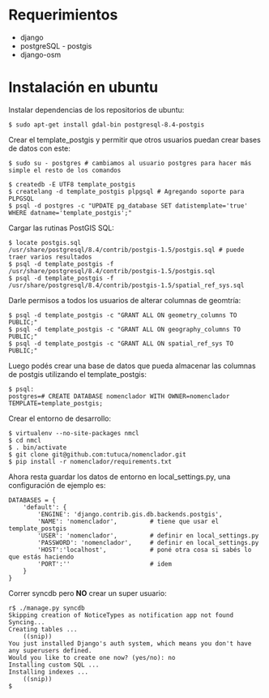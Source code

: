 Requerimientos
=================

* django
* postgreSQL - postgis
* django-osm



Instalación en ubuntu
=================

Instalar dependencias de los repositorios de ubuntu:

    $ sudo apt-get install gdal-bin postgresql-8.4-postgis

Crear el template_postgis y permitir que otros usuarios puedan crear bases 
de datos con este:
    
    $ sudo su - postgres # cambiamos al usuario postgres para hacer más simple el resto de los comandos

    $ createdb -E UTF8 template_postgis
    $ createlang -d template_postgis plpgsql # Agregando soporte para PLPGSQL 
    $ psql -d postgres -c "UPDATE pg_database SET datistemplate='true' WHERE datname='template_postgis';"

Cargar las rutinas PostGIS SQL:

    $ locate postgis.sql
    /usr/share/postgresql/8.4/contrib/postgis-1.5/postgis.sql # puede traer varios resultados
    $ psql -d template_postgis -f /usr/share/postgresql/8.4/contrib/postgis-1.5/postgis.sql
    $ psql -d template_postgis -f /usr/share/postgresql/8.4/contrib/postgis-1.5/spatial_ref_sys.sql

Darle permisos a todos los usuarios de alterar columnas de geomtría:

    $ psql -d template_postgis -c "GRANT ALL ON geometry_columns TO PUBLIC;"
    $ psql -d template_postgis -c "GRANT ALL ON geography_columns TO PUBLIC;"
    $ psql -d template_postgis -c "GRANT ALL ON spatial_ref_sys TO PUBLIC;"    

Luego podés crear una base de datos que pueda almacenar las columnas de postgis utilizando el template_postgis:

    $ psql:
    postgres=# CREATE DATABASE nomenclador WITH OWNER=nomenclador TEMPLATE=template_postgis;


Crear el entorno de desarrollo:

    $ virtualenv --no-site-packages nmcl
    $ cd nmcl
    $ . bin/activate 
    $ git clone git@github.com:tutuca/nomenclador.git
    $ pip install -r nomenclador/requirements.txt
    
Ahora resta guardar los datos de entorno en local_settings.py, una configuración de ejemplo es:

    DATABASES = {
        'default': {
            'ENGINE': 'django.contrib.gis.db.backends.postgis',
            'NAME': 'nomenclador',         # tiene que usar el template_postgis 
            'USER': 'nomenclador',         # definir en local_settings.py
            'PASSWORD': 'nomenclador',     # definir en local_settings.py
            'HOST':'localhost',            # poné otra cosa si sabés lo que estás haciendo
            'PORT':''                      # idem
        }
    }


Correr syncdb pero **NO** crear un super usuario:

    r$ ./manage.py syncdb
    Skipping creation of NoticeTypes as notification app not found
    Syncing...
    Creating tables ...
        ((snip))
    You just installed Django's auth system, which means you don't have any superusers defined.
    Would you like to create one now? (yes/no): no
    Installing custom SQL ...
    Installing indexes ...
        ((snip))
    $ 



    
    
    
    

